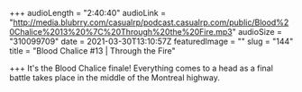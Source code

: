 +++
audioLength = "2:40:40"
audioLink = "http://media.blubrry.com/casualrp/podcast.casualrp.com/public/Blood%20Chalice%2013%20%7C%20Through%20the%20Fire.mp3"
audioSize = "310099709"
date = 2021-03-30T13:10:57Z
featuredImage = ""
slug = "144"
title = "Blood Chalice #13 | Through the Fire"

+++
It's the Blood Chalice finale! Everything comes to a head as a final battle takes place in the middle of the Montreal highway. 